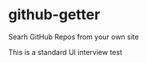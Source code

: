 github-getter
=============

Searh GitHub Repos from your own site

This is a standard UI interview test
